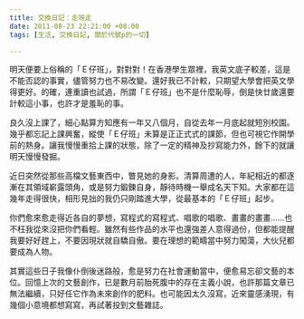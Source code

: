 ```yaml
---
title: 交換日記：走呀走
date: 2011-08-23 22:21:00 +08:00
tags: [生活, 交換日記, 關於代號p的一切]

---
```


明天便要上俗稱的「Ｅ仔班」，對對對！在香港學生眾裡，我英文底子較差，這是不能否認的事實，儘管努力也不易改變。還好我已不計較，只期望大學會把英文學得更好。的確，連重讀也試過，所謂「Ｅ仔班」也不是什麼恥辱，倒是快廿歲還要計較這小事，也許才是羞恥的事。  
  
良久沒上課了，細心點算方知應有一年又八個月，自從去年一月底起就短別校園。幾乎都忘記上課興奮，縱使「Ｅ仔班」未算是正正式式的課節，但也可視它作開學前的熱身。讓我慢慢重拾上課的狀態，除了一定的精神及抄寫能力外，餘下的就讓明天慢慢發掘。  
  
近日突然從那些高檔文藝東西中，瞥見她的身影。清算周遭的人，年紀相近的都逐漸在其領域嶄露頭角，或是努力鍛鍊自身，靜待時機一舉成名天下知。大家都在這幾年走得很快，相形見拙的我仍只剛踏進大學，從最基本的「Ｅ仔班」起步。  
  
你們愈來愈走得近各自的夢想，寫程式的寫程式、唱歌的唱歌、畫畫的畫畫……也不枉我從來沒把你們看輕。雖然有些作品的水平也還強差人意得過份，但都能提醒我要好好趕上，不要因現狀就自驕自傲。要在理想的範疇當中努力闖蕩，大伙兒都要成為人物。  
  
其實這些日子我像仆倒後迷路般，愈是努力在社會運動當中，便愈易忘卻文藝的本位。回憶上次的文藝創作，已是數月前胎死腹中的存在主義小說，也許那篇文章已無法繼續，只好任它作為未來創作的肥料。也可能因太久沒寫，近來靈感湧現，有幾個小意境都想寫寫，再試著投到文藝雜誌。
